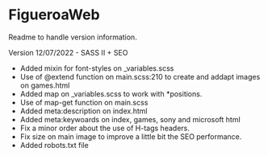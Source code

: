 # FigueroaWeb
Readme to handle version information.

Version 12/07/2022 - SASS II + SEO
- Added mixin for font-styles on _variables.scss
- Use of @extend function on main.scss:210 to create and addapt images on games.html
- Added map on _variables.scss to work with *positions.
- Use of map-get function on main.scss
- Added meta:description on index.html
- Added meta:keywoards on index, games, sony and microsoft html
- Fix a minor order about the use of H-tags headers.
- Fix size on main image to improve a little bit the SEO performance.
- Added robots.txt file